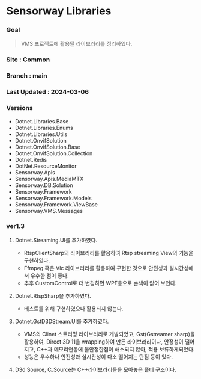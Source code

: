 # Sensorway Libraries


### Goal
> VMS 프로젝트에 활용될 라이브러리를 정리하였다. 

### Site : Common
### Branch : main  
### Last Updated : 2024-03-06

### Versions  

* Dotnet.Libraries.Base
* Dotnet.Libraries.Enums
* Dotnet.Libraries.Utils
* Dotnet.OnvifSolution
* Dotnet.OnvifSolution.Base
* Dotnet.OnvifSolution.Collection
* Dotnet.Redis
* DotNet.ResourceMonitor
* Sensorway.Apis
* Sensorway.Apis.MediaMTX
* Sensorway.DB.Solution
* Sensorway.Framework
* Sensorway.Framework.Models
* Sensorway.Framework.ViewBase
* Sensorway.VMS.Messages 


### ver1.3

1. Dotnet.Streaming.UI를 추가하였다.
    - RtspClientSharp의 라이브러리를 활용하여 Rtsp streaming View의 기능을 구현하였다.
    - Ffmpeg 혹은 Vlc 라이브러리를 활용하여 구현한 것으로 안전성과 실시간성에서 우수한 점이 좋다.
    - 추후 CustomControl로 더 변경하면 WPF용으로 손색이 없어 보인다.

2. Dotnet.RtspSharp을 추가하였다.
    - 테스트를 위해 구현하였으나 활용되지 않는다.

3. Dotnet.GstD3DStream.UI를 추가하였다. 
    - VMS의 Clinet 스트리밍 라이브러리로 개발되었고, Gst(Gstreamer sharp)을 활용하여, Direct 3D 11을 wrapping하여 만든 라이브러리이나, 안정성이 떨어지고, C++과 메모리연동에 불안정한점이 해소되지 않아, 적용 보류하게되었다.
    - 성능은 우수하나 안전성과 실시간성이 다소 떨어지는 단점 등이 있다.

4. D3d Source, C_Source는 C++라이브러리들을 모아놓은 폴더 구조이다.


